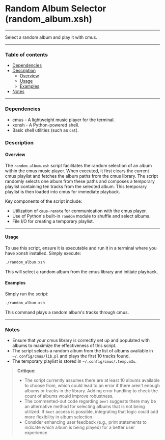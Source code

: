 # Random Album Selector (random_album.xsh)

---

Select a random album and play it with cmus.

---

### Table of contents

- [Dependencies](#dependencies)
- [Description](#description)
    - [Overview](#overview)
    - [Usage](#usage)
    - [Examples](#examples)
- [Notes](#notes)

---

<a name="dependencies" />

### Dependencies

- cmus - A lightweight music player for the terminal.
- xonsh - A Python-powered shell.
- Basic shell utilities (such as `cat`).

<a name="description" />

### Description

<a name="overview" />

#### Overview

The `random_album.xsh` script facilitates the random selection of an album within the cmus music player. When executed, it first clears the current cmus playlist and fetches the album paths from the cmus library. The script randomly selects one album from these paths and composes a temporary playlist containing ten tracks from the selected album. This temporary playlist is then loaded into cmus for immediate playback.

Key components of the script include:
- Utilization of `cmus-remote` for communication with the cmus player.
- Use of Python's built-in `random` module to shuffle and select albums.
- File I/O for creating a temporary playlist.

---

<a name="usage" />

#### Usage

To use this script, ensure it is executable and run it in a terminal where you have xonsh installed. Simply execute:

```bash
./random_album.xsh
```

This will select a random album from the cmus library and initiate playback.

<a name="examples" />

#### Examples

Simply run the script:

```bash
./random_album.xsh
```

This command plays a random album's tracks through cmus.

---

<a name="notes" />

### Notes

- Ensure that your cmus library is correctly set up and populated with albums to maximize the effectiveness of this script.
- The script selects a random album from the list of albums available in `~/.config/cmus/lib.pl` and plays the first 10 tracks found. 
- The temporary playlist is stored in `~/.config/cmus/.temp.m3u`.

> **Critique**: 
> - The script currently assumes there are at least 10 albums available to choose from, which could lead to an error if there aren't enough albums or tracks in the library. Adding error handling to check the count of albums would improve robustness.
> - The commented-out code regarding `beet` suggests there may be an alternative method for selecting albums that is not being utilized. If `beet` access is possible, integrating that logic could add more flexibility in album selection.
> - Consider enhancing user feedback (e.g., print statements to indicate which album is being played) for a better user experience.